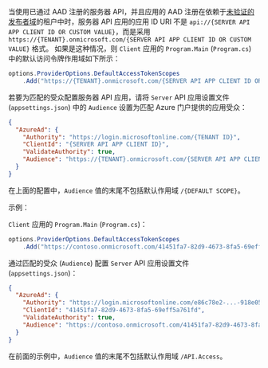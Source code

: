 当使用已通过 AAD 注册的服务器 API，并且应用的 AAD 注册在依赖于[未验证的发布者域](/azure/active-directory/develop/howto-configure-publisher-domain)的租户中时，服务器 API 应用的应用 ID URI 不是 `api://{SERVER API APP CLIENT ID OR CUSTOM VALUE}`，而是采用 `https://{TENANT}.onmicrosoft.com/{SERVER API APP CLIENT ID OR CUSTOM VALUE}` 格式。 如果是这种情况，则 `Client` 应用的 `Program.Main` (`Program.cs`) 中的默认访问令牌作用域如下所示：

```csharp
options.ProviderOptions.DefaultAccessTokenScopes
    .Add("https://{TENANT}.onmicrosoft.com/{SERVER API APP CLIENT ID OR CUSTOM VALUE}/{DEFAULT SCOPE}");
```

若要为匹配的受众配置服务器 API 应用，请将 `Server` API 应用设置文件 (`appsettings.json`) 中的 `Audience` 设置为匹配 Azure 门户提供的应用受众：

```json
{
  "AzureAd": {
    "Authority": "https://login.microsoftonline.com/{TENANT ID}",
    "ClientId": "{SERVER API APP CLIENT ID}",
    "ValidateAuthority": true,
    "Audience": "https://{TENANT}.onmicrosoft.com/{SERVER API APP CLIENT ID OR CUSTOM VALUE}"
  }
}
```

在上面的配置中，`Audience` 值的末尾不包括默认作用域 `/{DEFAULT SCOPE}`。

示例：

`Client` 应用的 `Program.Main` (`Program.cs`)：

```csharp
options.ProviderOptions.DefaultAccessTokenScopes
    .Add("https://contoso.onmicrosoft.com/41451fa7-82d9-4673-8fa5-69eff5a761fd/API.Access");
```

通过匹配的受众 (`Audience`) 配置 `Server` API 应用设置文件 (`appsettings.json`)：

```json
{
  "AzureAd": {
    "Authority": "https://login.microsoftonline.com/e86c78e2-...-918e0565a45e",
    "ClientId": "41451fa7-82d9-4673-8fa5-69eff5a761fd",
    "ValidateAuthority": true,
    "Audience": "https://contoso.onmicrosoft.com/41451fa7-82d9-4673-8fa5-69eff5a761fd"
  }
}
```

在前面的示例中，`Audience` 值的末尾不包括默认作用域 `/API.Access`。
